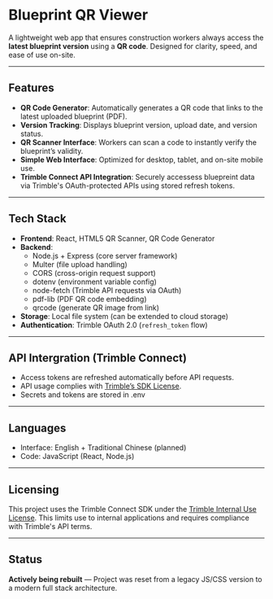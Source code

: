 # Blueprint QR Viewer

A lightweight web app that ensures construction workers always access the **latest blueprint version** using a **QR code**. Designed for clarity, speed, and ease of use on-site.

---

## Features

- **QR Code Generator**: Automatically generates a QR code that links to the latest uploaded blueprint (PDF).
- **Version Tracking**: Displays blueprint version, upload date, and version status.
- **QR Scanner Interface**: Workers can scan a code to instantly verify the blueprint’s validity.
- **Simple Web Interface**: Optimized for desktop, tablet, and on-site mobile use.
- **Trimble Connect API Integration**: Securely accessess bluepreint data via Trimble's OAuth-protected APIs using stored refresh tokens.

---

## Tech Stack

- **Frontend**: React, HTML5 QR Scanner, QR Code Generator
- **Backend**: 
  - Node.js + Express (core server framework)
  - Multer (file upload handling)
  - CORS (cross-origin request support)
  - dotenv (environment variable config)
  - node-fetch (Trimble API requests via OAuth)
  - pdf-lib (PDF QR code embedding)
  - qrcode (generate QR image from link)
- **Storage**: Local file system (can be extended to cloud storage)
- **Authentication**: Trimble OAuth 2.0 (`refresh_token` flow)

---

## API Intergration (Trimble Connect)

- Access tokens are refreshed automatically before API requests.
- API usage complies with [Trimble’s SDK License](https://www.trimble.com/en/products/trimble-connect/sdk-iu-license-agreement).
- Secrets and tokens are stored in .env

---

## Languages

- Interface: English + Traditional Chinese (planned)
- Code: JavaScript (React, Node.js)

---

## Licensing

This project uses the Trimble Connect SDK under the [Trimble Internal Use License](./LICENSE.trimble.txt). This limits use to internal applications and requires compliance with Trimble's API terms.

---

## Status

**Actively being rebuilt** — Project was reset from a legacy JS/CSS version to a modern full stack architecture.
